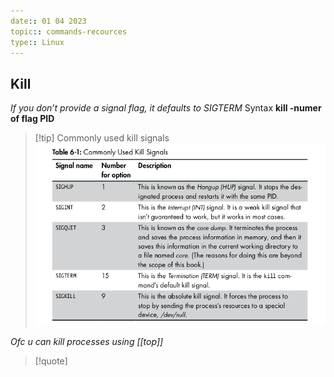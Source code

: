 ```yaml
---
date:: 01 04 2023
topic:: commands-recources 
type:: Linux
---
```

## Kill
*If you don’t provide a signal flag, it defaults to SIGTERM*
Syntax **kill -numer of flag PID**
>[!tip] Commonly used kill signals
>![CommonlyUsedKillSignal_visual.png](/static/CommonlyUsedKillSignal_visual.png)

*Ofc u can kill processes using [[top]]*

>[!quote] 